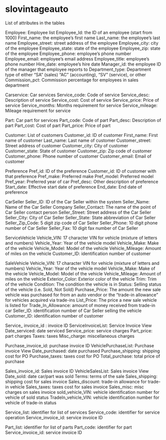 # slovintageauto

List of attributes in the tables

Employee: Employee list
Employee_Id: the ID of an employee (start from 1000)
First_name: the employee’s first name
Last_name: the employee’s last name
Employee_street: street address of the employee
Employee_city: city of the employee
Employee_state: state of the employee
Employee_zip: state of the employee
Employee_phone: employee’s phone number
Employee_email: employee’s email address
Employee_title: employee’s phone number
Hire_date: employee’s hire date
Manager_id: the employee ID of the manager that employee reports to
Department_type: Department type of either “SA” (sales) “AC” (accounting), “SV” (service), or other
Commission_pct: Commission percentage for employees in sales department

Carservice: Car services 
Service_code: Code of service
Service_desc: Description of service
Service_cost: Cost of service
Service_price: Price of service
Service_months: Months requirement for service
Service_mileage: Mileage requirement for service

Part: Car part for services
Part_code: Code of part
Part_desc: Description of part
Part_cost: Cost of part
Part_price: Price of part


Customer: List of customers
Customer_id: ID of customer
First_name: First name of customer
Last_name: Last name of customer
Customer_street: Street address of customer
Customer_city: City of customer
Customer_state: State of customer
Customer_zip: Zip code of customer
Customer_phone: Phone number of customer
Customer_email: Email of customer


Preference
Pref_id: ID of the preference
Customer_id: ID of customer with that preference
Pref_make: Preferred make
Pref_model: Preferred model
Pref_year: Preferred year of car
Pref_desc: Other description of preference
Start_date: Effective start date of preference
End_date: End date of preference

CarSeller
Seller_ID: ID of the Car Seller within the system
Seller_Name: Name of the Car Seller Company
Seller_Contact: The name of the point of Car Seller contact person
Seller_Street: Street address of the Car Seller
Seller_City: City of Car Seller
Seller_State: State abbreviation of Car Seller
Seller_Zip_Code: 5 digit zip code of Car Seller
Seller_Phone: 10 digit phone number of Car Seller
Seller_Fax: 10 digit fax number of Car Seller

ServiceVehicle
Vehicle_VIN: 17 character VIN for vehicle (mixture of letters and numbers)
Vehicle_Year: Year of the vehicle model
Vehicle_Make: Make of the vehicle
Vehicle_Model: Model of the vehicle
Vehicle_Mileage: Amount of miles on the vehicle
Customer_ID: identification number of customer

SaleVehicle
Vehicle_VIN: 17 character VIN for vehicle (mixture of letters and numbers)
Vehicle_Year: Year of the vehicle model
Vehicle_Make: Make of the vehicle
Vehicle_Model: Model of the vehicle
Vehicle_Mileage: Amount of miles on the vehicle
Exterior_Color: Exterior color of the vehicle
Trim: Trim of the vehicle
Condition: The condition the vehicle is in
Status: Selling status of the vehicle (i.e. Sold, Not Sold)
Purchase_Price: The amount the new sale vehicle was purchased for from an auto vendor or the “trade-in allowance” for vehicles acquired via trade-ins
List_Price: The price a new sale vehicle is listed for
Trade_In_Allowance: amount of money received from trade-in car
Seller_ID: identification number of Car Seller selling the vehicle
Customer_ID: identification number of customer

Service_ invoice_id : invoice ID
ServiceInvoiceList: Service Invoice View
Date_serviced: date serviced
Service_price: service charges
Part_price: part charges
Taxes: taxes
Misc_charge: miscellaneous charges

Purchase_invoice_id: purchase invoice ID
VehiclePurchaseList: Purchase invoice View
Date_purchased: date purchased
Purchase_shipping: shipping cost for PO
Purchase_taxes: taxes cost for PO
Total_purchase: total price of purchase

Sales_invoice_id: Sales invoice ID
VehicleSalesList: Sales invoice View
Date_sold: date car/part was sold
Terms: terms of the sale
Sales_shipping: shipping cost for sales invoice
Sales_discount: trade-in allowance for trade-in vehicle
Sales_taxes: taxes cost for sales invoice
Sales_misc: misc charges on sales invoice
sold_vehicle_VIN: vehicle identification number for vehicle of sold status
TradeIn_vehicle_VIN: vehicle identification number for vehicle of trade-in status

Service_list: identifier for list of services
Service_code: identifier for service operation
Service_invoice_id: service invoice ID

Part_list: identifier for list of parts
Part_code: identifier for part
Service_invoice_id: service invoice ID

